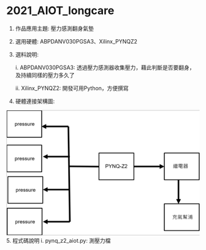 # 2021_AIOT_longcare
1. 作品應用主題: 壓力感測翻身氣墊
2. 選用硬體: ABPDANV030PGSA3、Xilinx_PYNQZ2
3. 選料說明:
   
   i. ABPDANV030PGSA3: 透過壓力感測器收集壓力，藉此判斷是否要翻身，及持續同樣的壓力多久了
   
   ii. Xilinx_PYNQZ2: 開發可用Python，方便撰寫
4. 硬體連接架構圖:

![image](https://github.com/Yuuuuuuuuuuan/2021_AIOT_longcare/blob/main/hardware_connection.png)
5. 程式碼說明
    i. pynq_z2_aiot.py: 測壓力檔
